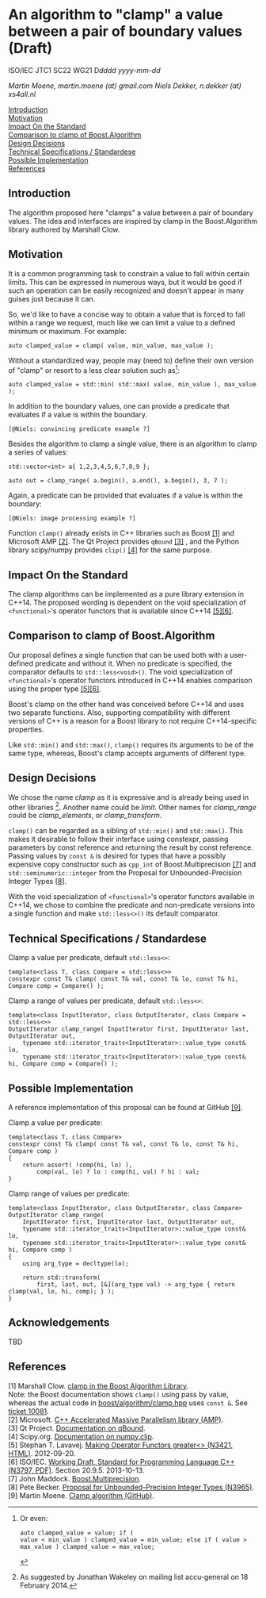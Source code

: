 <!--
-- Created: 21 May 2014, Martin Moene
--
-- Note 1: edited with MarkdownPad2 (http://markdownpad.com/).
-- Note 2: take care of trailing double space for formatting newline.
-- Note 3: the interspersed HTML is added to support generating useful output via Pandoc (http://johnmacfarlane.net/pandoc/).
-->

An algorithm to "clamp" a value between a pair of boundary values  (Draft)
==================================================================================

ISO/IEC JTC1 SC22 WG21 D*dddd* *yyyy-mm-dd*

<address>
Martin Moene, martin.moene (at) gmail.com  
Niels Dekker, n.dekker (at) xs4all.nl  
</address>

<a name="contents"></a>

[Introduction](#introduction)  
[Motivation](#motivation)  
[Impact On the Standard](#impact)  
[Comparison to clamp of Boost.Algorithm](#comparison)  
[Design Decisions](#design)  
[Technical Specifications / Standardese](#specifications)  
[Possible Implementation](#implementation)  
[References](#references)  


<a name="introduction"></a>

Introduction
--------------
The algorithm proposed here "clamps" a value between a pair of boundary values. The idea and interfaces are inspired by clamp in the Boost.Algorithm library authored by Marshall Clow.


<a name="motivation"></a>

Motivation
------------
It is a common programming task to constrain a value to fall within certain limits. This can be expressed in numerous ways, but it would be good if such an operation can be easily recognized and doesn't appear in many guises just because it can. 

So, we'd like to have a concise way to obtain a value that is forced to fall within a range we request, much like we can limit a value to a defined minimum or maximum. For example:
  
	auto clamped_value = clamp( value, min_value, max_value );

Without a standardized way, people may (need to) define their own version of "clamp" or resort to a less clear solution such as[^1]: 

	auto clamped_value = std::min( std::max( value, min_value ), max_value );

In addition to the boundary values, one can provide a predicate that evaluates if a value is within the boundary.
 
	[@Niels: convincing predicate example ?]

Besides the algorithm to clamp a single value, there is an algorithm to clamp a series of values: 

	std::vector<int> a{ 1,2,3,4,5,6,7,8,9 };
	
	auto out = clamp_range( a.begin(), a.end(), a.begin(), 3, 7 );

Again, a predicate can be provided that evaluates if a value is within the boundary:

	[@Niels: image processing example ?]

Function `clamp()` already exists in C++ libraries such as Boost [[1]](#ref1) and Microsoft AMP [[2]](#ref2). The Qt Project provides `qBound` [[3]](#ref3) , and the Python library scipy/numpy provides `clip()` [[4]](#ref4) for the same purpose.


<a name="impact"></a>

Impact On the Standard
------------------------
The clamp algorithms can be implemented as a pure library extension in C++14. The proposed wording is dependent on the void specialization of `<functional>`'s operator functors that is available since C++14 [[5]](#ref5)[[6]](#ref6).


<a name="comparison"></a>

Comparison to clamp of Boost.Algorithm
----------------------------------------
Our proposal defines a single function that can be used both with a user-defined predicate and without it. When no predicate is specified, the comparator defaults to `std::less<void>()`. The void specialization of `<functional>`'s operator functors introduced in C++14 enables comparison using the proper type [[5]](#ref5)[[6]](#ref6). 

Boost's clamp on the other hand was conceived before C++14 and uses two separate functions. Also, supporting compatibility with different versions of C++ is a reason for a Boost library to not require C++14-specific properties.

Like `std::min()` and `std::max()`, `clamp()` requires its arguments to be of the same  type, whereas, Boost's clamp accepts arguments of different type.

<a name="motivation"></a>

Design Decisions
------------------
We chose the name *clamp* as it is expressive and is already being used in other libraries [^2]. Another name could be *limit*. Other names for *clamp_range* could be *clamp_elements*, or *clamp_transform*.

`clamp()` can be regarded as a sibling of `std::min()` and `std::max()`. This makes it desirable to follow their interface using constexpr, passing parameters by const reference and returning the result by const reference. Passing values by `const &` is desired for types that have a possibly expensive copy constructor such as `cpp_int` of Boost.Multiprecision [[7]](#ref7) and `std::seminumeric::integer` from the Proposal for Unbounded-Precision Integer Types [[8](#8)].

With the void specialization of `<functional>`'s operator functors available in C++14, we chose to combine the predicate and non-predicate versions into a single function and make `std::less<>()` its default comparator.


<a name="specifications"></a>

Technical Specifications / Standardese
----------------------------------------
Clamp a value per predicate, default `std::less<>`:

	template<class T, class Compare = std::less<>>
	constexpr const T& clamp( const T& val, const T& lo, const T& hi, Compare comp = Compare() );
	
Clamp a range of values per predicate, default `std::less<>`:
	
	template<class InputIterator, class OutputIterator, class Compare = std::less<>>
	OutputIterator clamp_range( InputIterator first, InputIterator last, OutputIterator out,
	    typename std::iterator_traits<InputIterator>::value_type const& lo,
	    typename std::iterator_traits<InputIterator>::value_type const& hi, Compare comp = Compare() );


<a name="implementation"></a>

Possible Implementation
-------------------------
A reference implementation of this proposal can be found at GitHub [[9]](#ref9).

Clamp a value per predicate:

	template<class T, class Compare>
	constexpr const T& clamp( const T& val, const T& lo, const T& hi, Compare comp )
	{
	    return assert( !comp(hi, lo) ),
	        comp(val, lo) ? lo : comp(hi, val) ? hi : val;
	}

Clamp range of values per predicate:

	template<class InputIterator, class OutputIterator, class Compare>
	OutputIterator clamp_range(
	    InputIterator first, InputIterator last, OutputIterator out,
	    typename std::iterator_traits<InputIterator>::value_type const& lo,
	    typename std::iterator_traits<InputIterator>::value_type const& hi, Compare comp )
	{
	    using arg_type = decltype(lo);
	
	    return std::transform(
	        first, last, out, [&](arg_type val) -> arg_type { return clamp(val, lo, hi, comp); } );
	}


<a name="acknowledgements"></a>

Acknowledgements
------------------
TBD

<a name="references"></a>

References
---------------
<a name="ref1"></a>[1] Marshall Clow. [clamp in the Boost Algorithm Library](http://www.boost.org/doc/libs/1_55_0/libs/algorithm/doc/html/algorithm/Misc.html#the_boost_algorithm_library.Misc.clamp).   
Note: the Boost documentation shows `clamp()` using pass by value, whereas the actual code in [boost/algorithm/clamp.hpp](http://www.boost.org/doc/libs/1_55_0/boost/algorithm/clamp.hpp) uses `const &`. See [ticket 10081](https://svn.boost.org/trac/boost/ticket/10081).  
<a name="ref2"></a>[2] Microsoft. [C++ Accelerated Massive Parallelism library (AMP)](http://msdn.microsoft.com/en-us/library/hh265137.aspx).  
<a name="ref3"></a>[3] Qt Project. [Documentation on qBound](http://qt-project.org/doc/qt-5/qtglobal.html#qBound).  
<a name="ref4"></a>[4] Scipy.org. [Documentation on numpy.clip](http://docs.scipy.org/doc/numpy/reference/generated/numpy.clip.html).  
<a name="ref5"></a>[5] Stephan T. Lavavej. [Making Operator Functors greater<> (N3421, HTML)](http://www.open-std.org/jtc1/sc22/wg21/docs/papers/2012/n3421.htm). 2012-09-20.  
<a name="ref6"></a>[6] ISO/IEC. [Working Draft, Standard for Programming Language C++ (N3797, PDF)](http://www.open-std.org/jtc1/sc22/wg21/docs/papers/2013/n3797.pdf). Section 20.9.5. 2013-10-13.  
<a name="ref7"></a>[7] John Maddock. [Boost.Multiprecision](http://www.boost.org/doc/libs/1_55_0/libs/multiprecision/).  
<a name="8"></a>[8] Pete Becker. [Proposal for Unbounded-Precision Integer Types (N3965)](http://www.open-std.org/jtc1/sc22/wg21/docs/papers/2014/n4038.htm).
<a name="ref9"></a>[9] Martin Moene. [Clamp algorithm (GitHub)](https://github.com/martinmoene/clamp).  

[^1]: Or even:<pre><code>auto clamped_value = value;
if      ( value < min_value ) clamped_value = min_value;
else if ( value > max_value ) clamped_value = max_value;
</code></pre>

[^2]: As suggested by Jonathan Wakeley on mailing list accu-general on 18 February 2014.
